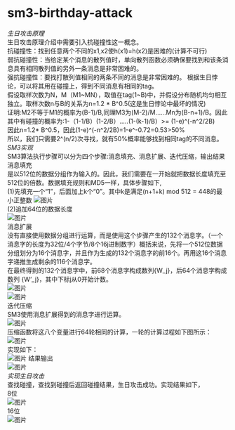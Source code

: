 # sm3-birthday-attack  
*生日攻击原理*  
生日攻击原理介绍中需要引入抗碰撞性这一概念。  
抗碰撞性：找到任意两个不同的x1,x2使h(x1)=h(x2)是困难的(计算不可行)  
弱抗碰撞性：当给定某个消息的散列值时，单向散列函数必须确保要找到和该条消息具有相同散列值的另外一条消息是非常困难的。  
强抗碰撞性：要找打散列值相同的两条不同的消息是非常困难的。
根据生日悖论，可以将其用在碰撞上，得到不同消息有相同的tag。  
假设取样次数为N，M（M1~MN），取值在tag(1~B)中，并假设分布随机均匀相互独立。取样次数n与B的关系为n=1.2 * B^0.5(这是生日悖论中最坏的情况)  
证明:M2不等于M1的概率为(B-1)/B,同理M3为(M-2)/M……Mn为(B-n+1)/B。因此其中有碰撞的概率为:1-（1-1/B）(1-2/B）.....(1-(k-1)/B）>= (1-e)^(-n^2/2B)   
因此n=1.2* B^0.5，因此(1-e)^(-n^2/2B)=1-e^-0.72=0.53>50%   
所以，我们只需要2^(n/2)次寻找，就有50%概率能够找到相同tag的不同消息。
*SM3实现*  
SM3算法执行步骤可以分为四个步骤:消息填充、消息扩展、迭代压缩，输出结果
消息填充  
是以512位的数据分组作为输入的。因此，我们需要在一开始就把数据长度填充至512位的倍数。数据填充规则和MD5一样，具体步骤如下,  
(1)先填充一个“1”，后面加上k个“0”。其中k是满足(n+1+k) mod 512 = 448的最小正整数
![图片](https://user-images.githubusercontent.com/96277679/181141199-64506106-d13e-4a54-bcf9-c7c79971f50f.png)  
(2)追加64位的数据长度  
![图片](https://user-images.githubusercontent.com/96277679/181141238-b64e969c-03de-44ae-85bb-f16e435af3cc.png)  
消息扩展  
没有直接使用数据分组进行运算，而是使用这个步骤产生的132个消息字。（一个消息字的长度为32位/4个字节/8个16j进制数字）概括来说，先将一个512位数据分组划分为16个消息字，并且作为生成的132个消息字的前16个。再用这16个消息字递推生成剩余的116个消息字。  
在最终得到的132个消息字中，前68个消息字构成数列{W_j}，后64个消息字构成数列  {W‘_j}，其中下标j从0开始计数。  
![图片](https://user-images.githubusercontent.com/96277679/181141434-8bafcffe-30cb-4c92-a2b4-6d00d8511fd9.png)  
![图片](https://user-images.githubusercontent.com/96277679/181141704-08d62456-998a-4bdf-b466-29665b84f51d.png)  
迭代压缩  
SM3使用消息扩展得到的消息字进行运算。  
![图片](https://user-images.githubusercontent.com/96277679/181141749-a3521d26-d2fd-4aed-a5c2-d3993c510ff9.png)  
压缩函数将这八个变量进行64轮相同的计算，一轮的计算过程如下图所示：  
![图片](https://user-images.githubusercontent.com/96277679/181141791-5ef1fa78-afac-4b5a-8ce6-ef691fa824ad.png)  
实现如下：  
![图片](https://user-images.githubusercontent.com/96277679/181142210-03bae5b2-11f5-4fd8-b1f4-cd7c0210d972.png)
结果输出  
![图片](https://user-images.githubusercontent.com/96277679/181142269-cd2a93a7-fd81-4eb0-bd07-dc95178799f1.png)  
*实现生日攻击*  
查找碰撞，查找到碰撞后返回碰撞结果，生日攻击成功。实现结果如下，  
8位  
![图片](https://user-images.githubusercontent.com/96277679/181142811-dc9504c1-f24f-4fd8-8677-0ad1f792f234.png)    
16位  
![图片](https://user-images.githubusercontent.com/96277679/181142870-6d5299db-16c7-4592-acbb-c543f3f866d8.png)








